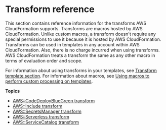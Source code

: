 # Transform reference<a name="transform-reference"></a>

This section contains reference information for the transforms AWS CloudFormation supports\. Transforms are macros hosted by AWS CloudFormation\. Unlike custom macros, a transform doesn't require any special permissions to use it because it is hosted by AWS CloudFormation\. Transforms can be used in templates in any account within AWS CloudFormation\. Also, there is no charge incurred when using transforms\. AWS CloudFormation treats a transform the same as any other macro in terms of evaluation order and scope\. 

For information about using transforms in your templates, see [Transform template section](https://docs.aws.amazon.com/AWSCloudFormation/latest/UserGuide/transform-section-structure.html)\. For information about macros, see [Using macros to perform custom processing on templates](https://docs.aws.amazon.com/AWSCloudFormation/latest/UserGuide/template-macros.html)\.

**Topics**
+ [AWS::CodeDeployBlueGreen transform](transform-aws-codedeploybluegreen.md)
+ [AWS::Include transform](create-reusable-transform-function-snippets-and-add-to-your-template-with-aws-include-transform.md)
+ [AWS::SecretsManager transform](transform-aws-secretsmanager.md)
+ [AWS::Serverless transform](transform-aws-serverless.md)
+ [AWS::ServiceCatalog transform](transform-aws-servicecatalog.md)